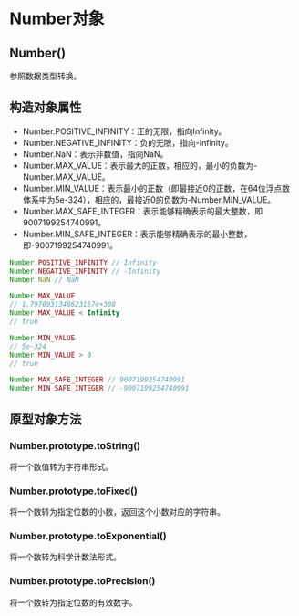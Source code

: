 # Number对象

## Number()

参照数据类型转换。

## 构造对象属性

- Number.POSITIVE_INFINITY：正的无限，指向Infinity。
- Number.NEGATIVE_INFINITY：负的无限，指向-Infinity。
- Number.NaN：表示非数值，指向NaN。
- Number.MAX_VALUE：表示最大的正数，相应的，最小的负数为-Number.MAX_VALUE。
- Number.MIN_VALUE：表示最小的正数（即最接近0的正数，在64位浮点数体系中为5e-324），相应的，最接近0的负数为-Number.MIN_VALUE。
- Number.MAX_SAFE_INTEGER：表示能够精确表示的最大整数，即9007199254740991。
- Number.MIN_SAFE_INTEGER：表示能够精确表示的最小整数，即-9007199254740991。

```js
Number.POSITIVE_INFINITY // Infinity
Number.NEGATIVE_INFINITY // -Infinity
Number.NaN // NaN

Number.MAX_VALUE
// 1.7976931348623157e+308
Number.MAX_VALUE < Infinity
// true

Number.MIN_VALUE
// 5e-324
Number.MIN_VALUE > 0
// true

Number.MAX_SAFE_INTEGER // 9007199254740991
Number.MIN_SAFE_INTEGER // -9007199254740991
```

## 原型对象方法

### Number.prototype.toString()
将一个数值转为字符串形式。

### Number.prototype.toFixed()
将一个数转为指定位数的小数，返回这个小数对应的字符串。

### Number.prototype.toExponential()
将一个数转为科学计数法形式。

### Number.prototype.toPrecision()
将一个数转为指定位数的有效数字。



